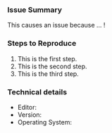 ### Issue Summary

This causes an issue because ... !

### Steps to Reproduce

1. This is the first step.
2. This is the second step.
3. This is the third step.

### Technical details

* Editor:
* Version:
* Operating System:

